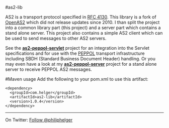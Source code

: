 #as2-lib

AS2 is a transport protocol specified in [RFC 4130](http://www.ietf.org/rfc/rfc4130.txt).
This library is a fork of [OpenAS2](http://sourceforge.net/projects/openas2/) which did not 
release updates since 2010. I than split the project into a common library part (this project)
and a server part which contains a stand alone server. This project also contains a simple AS2 client which can be used to send messages to other AS2 servers. 

See the **[as2-peppol-servlet](https://github.com/phax/as2-peppol-servlet)** project for an integration into the Servlet specifications and for use with the [PEPPOL](www.peppol.eu) transport infrastructure including SBDH (Standard Business Document Header) handling. Or you may even have a look at my **[as2-peppol-server](https://github.com/phax/as2-peppol-server)** project for a stand alone server to receive PEPPOL AS2 messages. 

#Maven usage
Add the following to your pom.xml to use this artifact:
```
<dependency>
  <groupId>com.helger</groupId>
  <artifactId>as2-lib</artifactId>
  <version>1.0.4</version>
</dependency>
```

---

On Twitter: <a href="https://twitter.com/philiphelger">Follow @philiphelger</a>
